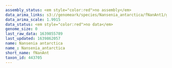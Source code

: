 ```yaml
---
assembly_status: <em style="color:red">no assembly</em>
data_arima_links: s3://genomeark/species/Nansenia_antarctica/fNanAnt1/genomic_data/arima/<br>
data_arima_scale: 1.9915
data_status: <em style="color:red">no data</em>
genome_size: 0
last_raw_data: 1639855789
last_updated: 1639862057
name: Nansenia antarctica
name_: Nansenia_antarctica
short_name: fNanAnt
taxon_id: 443705
---
```

